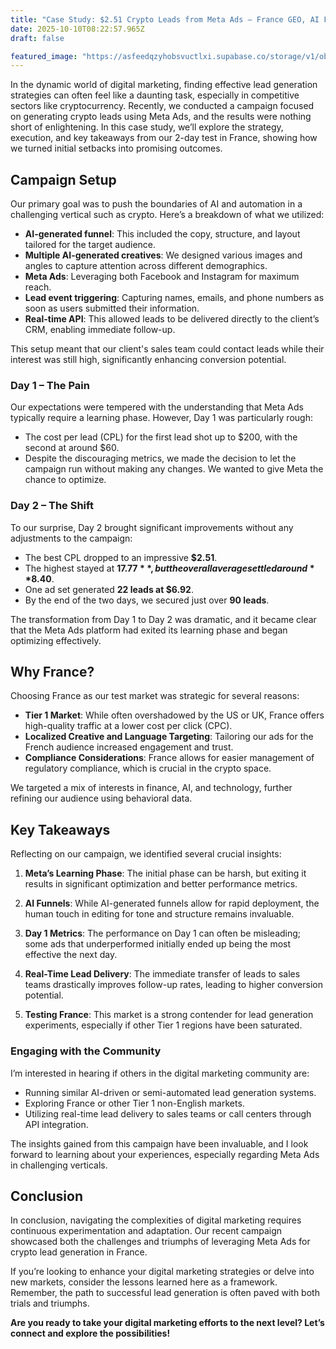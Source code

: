 ```yaml
---
title: "Case Study: $2.51 Crypto Leads from Meta Ads – France GEO, AI Funnels, Real-Time Tracking"
date: 2025-10-10T08:22:57.965Z
draft: false

featured_image: "https://asfeedqzyhobsvuctlxi.supabase.co/storage/v1/object/public/blog-images/blog-80263-1760002129427.png"
---
```


In the dynamic world of digital marketing, finding effective lead generation strategies can often feel like a daunting task, especially in competitive sectors like cryptocurrency. Recently, we conducted a campaign focused on generating crypto leads using Meta Ads, and the results were nothing short of enlightening. In this case study, we’ll explore the strategy, execution, and key takeaways from our 2-day test in France, showing how we turned initial setbacks into promising outcomes.

## Campaign Setup

Our primary goal was to push the boundaries of AI and automation in a challenging vertical such as crypto. Here’s a breakdown of what we utilized:

- **AI-generated funnel**: This included the copy, structure, and layout tailored for the target audience.
- **Multiple AI-generated creatives**: We designed various images and angles to capture attention across different demographics.
- **Meta Ads**: Leveraging both Facebook and Instagram for maximum reach.
- **Lead event triggering**: Capturing names, emails, and phone numbers as soon as users submitted their information.
- **Real-time API**: This allowed leads to be delivered directly to the client’s CRM, enabling immediate follow-up.

This setup meant that our client's sales team could contact leads while their interest was still high, significantly enhancing conversion potential.

### Day 1 – The Pain

Our expectations were tempered with the understanding that Meta Ads typically require a learning phase. However, Day 1 was particularly rough:

- The cost per lead (CPL) for the first lead shot up to $200, with the second at around $60.
- Despite the discouraging metrics, we made the decision to let the campaign run without making any changes. We wanted to give Meta the chance to optimize.

### Day 2 – The Shift

To our surprise, Day 2 brought significant improvements without any adjustments to the campaign:

- The best CPL dropped to an impressive **$2.51**.
- The highest stayed at **$17.77**, but the overall average settled around **$8.40**.
- One ad set generated **22 leads at $6.92**.
- By the end of the two days, we secured just over **90 leads**.

The transformation from Day 1 to Day 2 was dramatic, and it became clear that the Meta Ads platform had exited its learning phase and began optimizing effectively.

## Why France?

Choosing France as our test market was strategic for several reasons:

- **Tier 1 Market**: While often overshadowed by the US or UK, France offers high-quality traffic at a lower cost per click (CPC).
- **Localized Creative and Language Targeting**: Tailoring our ads for the French audience increased engagement and trust.
- **Compliance Considerations**: France allows for easier management of regulatory compliance, which is crucial in the crypto space.

We targeted a mix of interests in finance, AI, and technology, further refining our audience using behavioral data.

## Key Takeaways

Reflecting on our campaign, we identified several crucial insights:

1. **Meta’s Learning Phase**: The initial phase can be harsh, but exiting it results in significant optimization and better performance metrics.
   
2. **AI Funnels**: While AI-generated funnels allow for rapid deployment, the human touch in editing for tone and structure remains invaluable.
   
3. **Day 1 Metrics**: The performance on Day 1 can often be misleading; some ads that underperformed initially ended up being the most effective the next day.
   
4. **Real-Time Lead Delivery**: The immediate transfer of leads to sales teams drastically improves follow-up rates, leading to higher conversion potential.
   
5. **Testing France**: This market is a strong contender for lead generation experiments, especially if other Tier 1 regions have been saturated.

### Engaging with the Community

I’m interested in hearing if others in the digital marketing community are:

- Running similar AI-driven or semi-automated lead generation systems.
- Exploring France or other Tier 1 non-English markets.
- Utilizing real-time lead delivery to sales teams or call centers through API integration.

The insights gained from this campaign have been invaluable, and I look forward to learning about your experiences, especially regarding Meta Ads in challenging verticals.

## Conclusion

In conclusion, navigating the complexities of digital marketing requires continuous experimentation and adaptation. Our recent campaign showcased both the challenges and triumphs of leveraging Meta Ads for crypto lead generation in France. 

If you’re looking to enhance your digital marketing strategies or delve into new markets, consider the lessons learned here as a framework. Remember, the path to successful lead generation is often paved with both trials and triumphs. 

**Are you ready to take your digital marketing efforts to the next level? Let’s connect and explore the possibilities!**